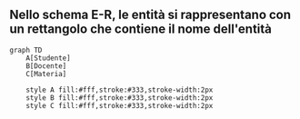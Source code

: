## Nello schema E-R, le entità si rappresentano con un <Alert strong>rettangolo</Alert> che contiene il nome dell'entità

<VSpace space="16"/>

```mermaid
graph TD
    A[Studente]
    B[Docente]
    C[Materia]

    style A fill:#fff,stroke:#333,stroke-width:2px
    style B fill:#fff,stroke:#333,stroke-width:2px
    style C fill:#fff,stroke:#333,stroke-width:2px
```
